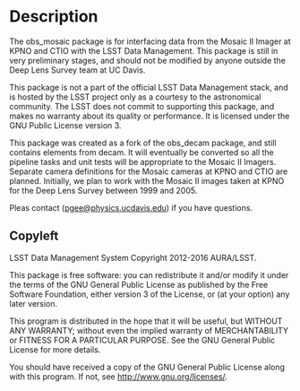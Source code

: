 Description
===========

The obs_mosaic package is for interfacing data from the Mosaic II Imager
at KPNO and CTIO with the LSST Data Management. This package is still in very
preliminary stages, and should not be modified by anyone outside the Deep Lens
Survey team at UC Davis.

This package is not a part of the official LSST Data Management stack, and is
hosted by the LSST project only as a courtesy to the astronomical community.
The LSST does not commit to supporting this package, and makes no warranty
about its quality or performance.  It is licensed under the GNU Public License
version 3.

This package was created as a fork of the obs_decam package, and still contains
elements from decam. It will eventually be converted so all the pipeline tasks
and unit tests will be appropriate to the Mosaic II Imagers. Separate camera
definitions for the Mosaic cameras at KPNO and CTIO are planned.  Initially,
we plan to work with the Mosaic II images taken at KPNO for the Deep Lens Survey
between 1999 and 2005.

Pleas contact (pgee@physics.ucdavis.edu) if you have questions.


Copyleft
--------

LSST Data Management System
Copyright 2012-2016 AURA/LSST.

This package is free software: you can redistribute it and/or modify
it under the terms of the GNU General Public License as published by
the Free Software Foundation, either version 3 of the License, or
(at your option) any later version.

This program is distributed in the hope that it will be useful,
but WITHOUT ANY WARRANTY; without even the implied warranty of
MERCHANTABILITY or FITNESS FOR A PARTICULAR PURPOSE.  See the
GNU General Public License for more details.

You should have received a copy of the GNU General Public License
along with this program.  If not, see <http://www.gnu.org/licenses/>.

